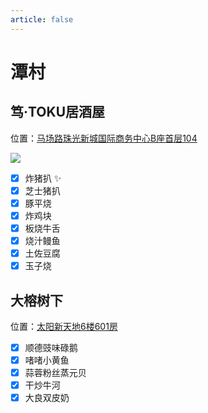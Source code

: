 ```yaml
---
article: false
---
```


# 潭村

## 笃·TOKU居酒屋

<i class="fa-solid fa-location-dot"></i> 位置：<a href="https://ditu.amap.com/place/B0FFIG9VK4" target="_blank">马场路珠光新城国际商务中心B座首层104</a>

![](https://img.sherry4869.com/blog/life/food/china/guangdong/guangzhou/th/tc/toku/1.jpg)

- [x] 炸猪扒 ✨
- [x] 芝士猪扒
- [x] 豚平烧
- [x] 炸鸡块
- [x] 板烧牛舌
- [x] 烧汁鳗鱼
- [x] 土佐豆腐
- [x] 玉子烧

## 大榕树下

<i class="fa-solid fa-location-dot"></i> 位置：<a href="https://ditu.amap.com/place/B0IDB7NTBF" target="_blank">太阳新天地6楼601房</a>

- [x] 顺德豉味碌鹅
- [x] 啫啫小黄鱼
- [x] 蒜蓉粉丝蒸元贝
- [x] 干炒牛河
- [x] 大良双皮奶